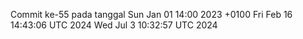 Commit ke-55 pada tanggal Sun Jan 01 14:00 2023 +0100
Fri Feb 16 14:43:06 UTC 2024
Wed Jul  3 10:32:57 UTC 2024
